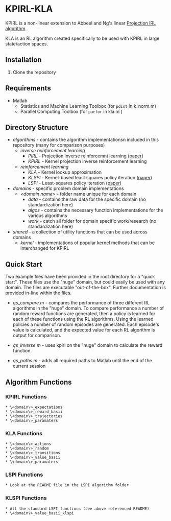 # KPIRL-KLA
KPIRL is a non-linear extension to Abbeel and Ng's linear [Projection IRL algorithm](https://dl.acm.org/citation.cfm?id=1015430).

KLA is an RL algorithm created specifically to be used with KPIRL in large state/action spaces.

## Installation

1. Clone the repository

## Requirements

* Matlab
	* Statistics and Machine Learning Toolbox (for `pdist` in k_norm.m)
	* Parallel Computing Toolbox (for `parfor` in kla.m )
	
## Directory Structure

* _algorithms_ - contains the algorithm implementationsn included in this repository (many for comparison purposes)
	* _inverse reinforcement learning_
		* _PIRL_ - Projection inverse reinforcemnt learning ([paper](https://dl.acm.org/citation.cfm?id=1015430))
		* _KPIRL_ - Kernel projection inverse reinforcement learning
	* _reinforcement learning_
		* _KLA_ - Kernel lookup approximation
		* _KLSPI_ - Kernel-based least squares policy iteration ([paper](https://ieeexplore.ieee.org/abstract/document/4267723))
		* _LSPI_ - Least-squares policy iteration ([paper](http://www.jmlr.org/papers/v4/lagoudakis03a.html))
* _domains_ - specific problem domain implementations
	* _\<domain name\>_ - folder name unique for each domain
		* _data_ - contains the raw data for the specific domain (no standardization here)
		* _algos_ - contains the necessary function implementations for the various algorithms
		* _work_ - catch all folder for domain specific work/research (no standardization here)
* _shared_ - a collection of utility functions that can be used across domains
	* _kernel_ - implementations of popular kernel methods that can be interchanged for KPIRL
	
## Quick Start

Two example files have been provided in the root directory for a "quick start". These files use the "huge" domain, but could easily be used with any domain. The files are executable "out-of-the-box". Further documentation is provided in-line within the files.

* _qs_compare.m_ - compares the performance of three different RL algorithms in the "huge" domain. To compare performance a number of random reward functions are generated, then a policy is learned for each of these functions using the RL algorithms. Using the learned policies a number of random episodes are generated. Each episode's value is calculated, and the expected value for each RL algorithm is output for comparison.

* _qs_inverse.m_ - uses kpirl on the "huge" domain to calculate the reward function.

* _qs_paths.m_ - adds all required paths to Matlab until the end of the current session

## Algorithm Functions

### KPIRL Functions

	* \<domain\>_expectations
	* \<domain\>_reward_basii
	* \<domain\>_trajectories
	* \<domain\>_paramaters

### KLA Functions

	* \<domain\>_actions
	* \<domain\>_random
	* \<domain\>_transitions
	* \<domain\>_value_basii
	* \<domain\>_paramaters

### LSPI Functions

	* Look at the README file in the LSPI algorithm folder

### KLSPI Functions
	
	* All the standard LSPI functions (see above referenced README)
	* \<domain\>_value_basii_klspi